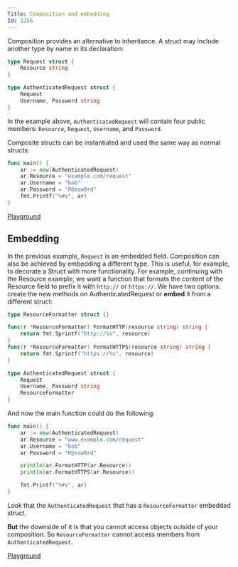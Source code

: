 ```yaml
---
Title: Composition and embedding
Id: 1256
---
```

Composition provides an alternative to inheritance. A struct may include another type by name in its declaration:

```go
type Request struct {
    Resource string
}

type AuthenticatedRequest struct {
    Request
    Username, Password string
}
```

In the example above, `AuthenticatedRequest` will contain four public members: `Resource`, `Request`, `Username`, and `Password`.

Composite structs can be instantiated and used the same way as normal structs:

```go
func main() {
    ar := new(AuthenticatedRequest)
    ar.Resource = "example.com/request"
    ar.Username = "bob"
    ar.Password = "P@ssw0rd"
    fmt.Printf("%#v", ar)
}
```

[Playground](https://play.golang.org/p/MfBhvhNMa-)

## Embedding

In the previous example, `Request` is an embedded field. Composition can also be achieved by embedding a different type. This is useful, for example, to decorate a Struct with more functionality. For example, continuing with the Resource example, we want a function that formats the content of the Resource field to prefix it with `http://` or `https://`. We have two options: create the new methods on AuthenticatedRequest or **embed** it from a different struct:

```go
type ResourceFormatter struct {}

func(r *ResourceFormatter) FormatHTTP(resource string) string {
    return fmt.Sprintf("http://%s", resource)
}
func(r *ResourceFormatter) FormatHTTPS(resource string) string {
    return fmt.Sprintf("https://%s", resource)
}

type AuthenticatedRequest struct {
    Request
    Username, Password string
    ResourceFormatter
}

```

And now the main function could do the following:

```go
func main() {
    ar := new(AuthenticatedRequest)
    ar.Resource = "www.example.com/request"
    ar.Username = "bob"
    ar.Password = "P@ssw0rd"

    println(ar.FormatHTTP(ar.Resource))
    println(ar.FormatHTTPS(ar.Resource))

    fmt.Printf("%#v", ar)
}
```

Look that the `AuthenticatedRequest` that has a `ResourceFormatter` embedded struct.

**But** the downside of it is that you cannot access objects outside of your composition. So `ResourceFormatter` cannot access members from `AuthenticatedRequest`.

[Playground](https://play.golang.org/p/Ngl3D8UW5I)
